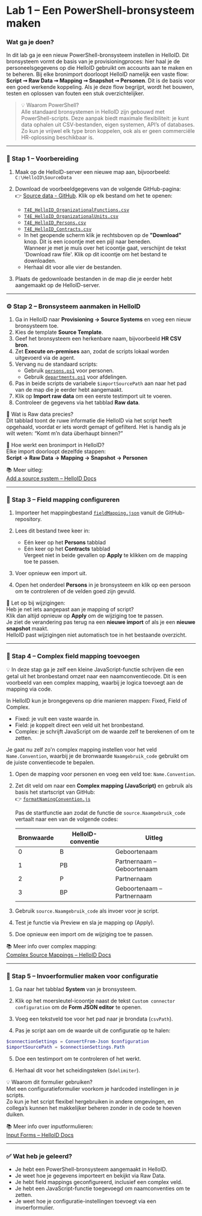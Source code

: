 # Lab 1 – Een PowerShell-bronsysteem maken

### Wat ga je doen?

In dit lab ga je een nieuw PowerShell-bronsysteem instellen in HelloID. Dit bronsysteem vormt de basis van je provisioningproces: hier haal je de personeelsgegevens op die HelloID gebruikt om accounts aan te maken en te beheren. Bij elke bronimport doorloopt HelloID namelijk een vaste flow: **Script ➞ Raw Data ➞ Mapping ➞ Snapshot ➞ Personen**. Dit is de basis voor een goed werkende koppeling. Als je deze flow begrijpt, wordt het bouwen, testen en oplossen van fouten een stuk overzichtelijker.

> 💡 Waarom PowerShell?  
> Alle standaard bronsystemen in HelloID zijn gebouwd met PowerShell-scripts. Deze aanpak biedt maximale flexibiliteit: je kunt data ophalen uit CSV-bestanden, eigen systemen, API’s of databases. Zo kun je vrijwel elk type bron koppelen, ook als er geen commerciële HR-oplossing beschikbaar is.

---

### 🧰 Stap 1 – Voorbereiding

1. Maak op de HelloID-server een nieuwe map aan, bijvoorbeeld:  
   `C:\HelloID\SourceData`

2. Download de voorbeeldgegevens van de volgende GitHub-pagina:  
   👉 [Source data - GitHub](https://github.com/Tools4everBV/HelloID-Prov-Training-Materials/tree/Feature-2025-material/powershell%20connectors/lab%201/source%20data). Klik op elk bestand om het te openen:
   - [`T4E_HelloID_OrganizationalFunctions.csv`](https://github.com/Tools4everBV/HelloID-Prov-Training-Materials/blob/Feature-2025-material/powershell%20connectors/lab%201/source%20data/T4E_HelloID_OrganizationalFunctions.csv)
   - [`T4E_HelloID_OrganizationalUnits.csv`](https://github.com/Tools4everBV/HelloID-Prov-Training-Materials/blob/Feature-2025-material/powershell%20connectors/lab%201/source%20data/T4E_HelloID_OrganizationalUnits.csv)
   - [`T4E_HelloID_Persons.csv`](https://github.com/Tools4everBV/HelloID-Prov-Training-Materials/blob/Feature-2025-material/powershell%20connectors/lab%201/source%20data/T4E_HelloID_Persons.csv)
   - [`T4E_HelloID_Contracts.csv`](https://github.com/Tools4everBV/HelloID-Prov-Training-Materials/blob/Feature-2025-material/powershell%20connectors/lab%201/source%20data/T4E_HelloID_Contracts.csv)
   - In het geopende scherm klik je rechtsboven op de **"Download"** knop. Dit is een icoontje met een pijl naar beneden.  
     Wanneer je met je muis over het icoontje gaat, verschijnt de tekst 'Download raw file'. Klik op dit icoontje om het bestand te downloaden.
   - Herhaal dit voor alle vier de bestanden.

3. Plaats de gedownloade bestanden in de map die je eerder hebt aangemaakt op de HelloID-server.

---

### ⚙️ Stap 2 – Bronsysteem aanmaken in HelloID

1. Ga in HelloID naar **Provisioning → Source Systems** en voeg een nieuw bronsysteem toe.
2. Kies de template **Source Template**.
3. Geef het bronsysteem een herkenbare naam, bijvoorbeeld **HR CSV bron**.
4. Zet **Execute on-premises** aan, zodat de scripts lokaal worden uitgevoerd via de agent.
5. Vervang nu de standaard scripts:
   - Gebruik [`persons.ps1`](https://github.com/Tools4everBV/HelloID-Prov-Training-Materials/blob/Feature-2025-material/powershell%20connectors/lab%201/persons.ps1) voor personen.
   - Gebruik [`departments.ps1`](https://github.com/Tools4everBV/HelloID-Prov-Training-Materials/blob/Feature-2025-material/powershell%20connectors/lab%201/departments.ps1) voor afdelingen.
6. Pas in beide scripts de variabele `$importSourcePath` aan naar het pad van de map die je eerder hebt aangemaakt.
7. Klik op **Import raw data** om een eerste testimport uit te voeren.
8. Controleer de gegevens via het tabblad **Raw data**.

📌 Wat is Raw data precies?  
Dit tabblad toont de ruwe informatie die HelloID via het script heeft opgehaald, voordat er iets wordt gemapt of gefilterd. Het is handig als je wilt weten: “Komt m’n data überhaupt binnen?”

🔄 Hoe werkt een bronimport in HelloID?  
Elke import doorloopt dezelfde stappen:  
**Script → Raw Data → Mapping → Snapshot → Personen**

📚 Meer uitleg:  
[Add a source system – HelloID Docs](https://docs.helloid.com/en/provisioning/source-systems/add,-edit,-or-remove-a-source-system.html#add-a-source-system)

---

### 🧩 Stap 3 – Field mapping configureren

1. Importeer het mappingbestand [`fieldMapping.json`](https://github.com/Tools4everBV/HelloID-Prov-Training-Materials/blob/Feature-2025-material/powershell%20connectors/lab%201/fieldMapping.json) vanuit de GitHub-repository.

2. Lees dit bestand twee keer in:
   - Eén keer op het **Persons** tabblad
   - Eén keer op het **Contracts** tabblad  
   Vergeet niet in beide gevallen op **Apply** te klikken om de mapping toe te passen.

3. Voer opnieuw een import uit.

4. Open het onderdeel **Persons** in je bronsysteem en klik op een persoon om te controleren of de velden goed zijn gevuld.

🔄 Let op bij wijzigingen:  
Heb je net iets aangepast aan je mapping of script?  
Klik dan altijd opnieuw op **Apply** om de wijziging toe te passen.  
Je ziet de verandering pas terug na een **nieuwe import** of als je een **nieuwe snapshot** maakt.  
HelloID past wijzigingen niet automatisch toe in het bestaande overzicht.

---

### 🧠 Stap 4 – Complex field mapping toevoegen

💡 In deze stap ga je zelf een kleine JavaScript-functie schrijven die een getal uit het bronbestand omzet naar een naamconventiecode. Dit is een voorbeeld van een complex mapping, waarbij je logica toevoegt aan de mapping via code.

In HelloID kun je brongegevens op drie manieren mappen: Fixed, Field of Complex.
- Fixed: je vult een vaste waarde in.
- Field: je koppelt direct een veld uit het bronbestand.
- Complex: je schrijft JavaScript om de waarde zelf te berekenen of om te zetten.

Je gaat nu zelf zo'n complex mapping instellen voor het veld `Name.Convention`, waarbij je de bronwaarde `Naamgebruik_code` gebruikt om de juiste conventiecode te bepalen.

1. Open de mapping voor personen en voeg een veld toe: `Name.Convention`.

2. Zet dit veld om naar een **Complex mapping (JavaScript)** en gebruik als basis het startscript van GitHub:  
   👉 [`formatNamingConvention.js`](https://github.com/Tools4everBV/HelloID-Prov-Training-Materials/blob/Feature-2025-material/powershell%20connectors/lab%201/formatNamingConvention.js)

   Pas de startfunctie aan zodat de functie de `source.Naamgebruik_code` vertaalt naar een van de volgende codes:

   | Bronwaarde | HelloID-conventie | Uitleg |
   |------------|-------------------|--------|
   | 0          | B                 | Geboortenaam |
   | 1          | PB                | Partnernaam – Geboortenaam |
   | 2          | P                 | Partnernaam |
   | 3          | BP                | Geboortenaam – Partnernaam |

3. Gebruik `source.Naamgebruik_code` als invoer voor je script.

4. Test je functie via Preview en sla je mapping op (Apply).

5. Doe opnieuw een import om de wijziging toe te passen.

📚 Meer info over complex mapping:  
[Complex Source Mappings – HelloID Docs](https://docs.helloid.com/en/provisioning/complex-source-mappings.html)

---

### 🧾 Stap 5 – Invoerformulier maken voor configuratie

1. Ga naar het tabblad **System** van je bronsysteem.

2. Klik op het moersleutel-icoontje naast de tekst `Custom connector configuration` om de **Form JSON editor** te openen.

3. Voeg een tekstveld toe voor het pad naar je brondata (`csvPath`).

4. Pas je script aan om de waarde uit de configuratie op te halen:
```powershell
$connectionSettings = ConvertFrom-Json $configuration
$importSourcePath = $connectionSettings.Path
```

5. Doe een testimport om te controleren of het werkt.

6. Herhaal dit voor het scheidingsteken (`$delimiter`).

💡 Waarom dit formulier gebruiken?  
Met een configuratieformulier voorkom je hardcoded instellingen in je scripts.  
Zo kun je het script flexibel hergebruiken in andere omgevingen, en collega’s kunnen het makkelijker beheren zonder in de code te hoeven duiken.

📚 Meer info over inputformulieren:  
[Input Forms – HelloID Docs](https://docs.helloid.com/en/provisioning/input-forms.html)

---

### ✅ Wat heb je geleerd?

- Je hebt een PowerShell-bronsysteem aangemaakt in HelloID.
- Je weet hoe je gegevens importeert en bekijkt via Raw Data.
- Je hebt field mappings geconfigureerd, inclusief een complex veld.
- Je hebt een JavaScript-functie toegevoegd om naamconventies om te zetten.
- Je weet hoe je configuratie-instellingen toevoegt via een invoerformulier.
